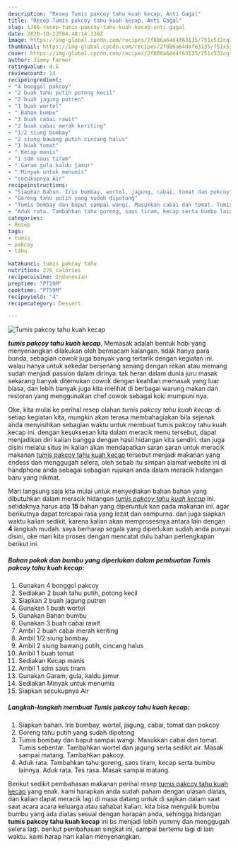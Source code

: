 ```yaml
---
description: "Resep Tumis pakcoy tahu kuah kecap, Anti Gagal"
title: "Resep Tumis pakcoy tahu kuah kecap, Anti Gagal"
slug: 1386-resep-tumis-pakcoy-tahu-kuah-kecap-anti-gagal
date: 2020-10-22T04:48:14.339Z
image: https://img-global.cpcdn.com/recipes/2f886a64d4f63135/751x532cq70/tumis-pakcoy-tahu-kuah-kecap-foto-resep-utama.jpg
thumbnail: https://img-global.cpcdn.com/recipes/2f886a64d4f63135/751x532cq70/tumis-pakcoy-tahu-kuah-kecap-foto-resep-utama.jpg
cover: https://img-global.cpcdn.com/recipes/2f886a64d4f63135/751x532cq70/tumis-pakcoy-tahu-kuah-kecap-foto-resep-utama.jpg
author: Jimmy Farmer
ratingvalue: 4.6
reviewcount: 14
recipeingredient:
- "4 bonggol pakcoy"
- "2 buah tahu putih potong kecil"
- "2 buah jagung putren"
- "1 buah wortel"
- " Bahan bumbu"
- "3 buah cabai rawit"
- "2 buah cabai merah keriting"
- "1/2 siung bombay"
- "2 siung bawang putih cincang halus"
- "1 buah tomat"
- " Kecap manis"
- "1 sdm saus tiram"
- " Garam gula kaldu jamur"
- " Minyak untuk menumis"
- "secukupnya Air"
recipeinstructions:
- "Siapkan bahan. Iris bombay, wortel, jagung, cabai, tomat dan pokcoy"
- "Goreng tahu putih yang sudah dipotong"
- "Tumis bombay dan baput sampai wangi. Masukkan cabai dan tomat. Tumis sebentar. Tambahkan wortel dan jagung serta sedikit air. Masak sampai matang. Tambahkan pakcoy."
- "Aduk rata. Tambahkan tahu goreng, saos tiram, kecap serta bumbu lainnya. Aduk rata. Tes rasa. Masak sampai matang."
categories:
- Resep
tags:
- tumis
- pakcoy
- tahu

katakunci: tumis pakcoy tahu 
nutrition: 276 calories
recipecuisine: Indonesian
preptime: "PT10M"
cooktime: "PT59M"
recipeyield: "4"
recipecategory: Dessert

---
```



![Tumis pakcoy tahu kuah kecap](https://img-global.cpcdn.com/recipes/2f886a64d4f63135/751x532cq70/tumis-pakcoy-tahu-kuah-kecap-foto-resep-utama.jpg)

<b><i>tumis pakcoy tahu kuah kecap</i></b>, Memasak adalah bentuk hobi yang menyenangkan dilakukan oleh bermacam kalangan. tidak hanya para bunda, sebagian cowok juga banyak yang tertarik dengan kegiatan ini. walau hanya untuk sekedar bersenang senang dengan rekan atau memang sudah menjadi passion dalam dirinya. tak heran dalam dunia juru masak sekarang banyak ditemukan cowok dengan keahlian memasak yang luar biasa, dan lebih banyak juga kita melihat di berbagai warung makan dan restoran yang menggunakan chef cowok sebagai koki mumpuni nya.

Oke, kita mulai ke perihal resep olahan <i>tumis pakcoy tahu kuah kecap</i>. di setiap kegiatan kita, mungkin akan terasa membahagiakan bila sejenak anda menyisihkan sebagian waktu untuk membuat tumis pakcoy tahu kuah kecap ini. dengan kesuksesan kita dalam meracik menu tersebut, dapat menjadikan diri kalian bangga dengan hasil hidangan kita sendiri. dan juga disini melalui situs ini kalian akan mendapatkan saran saran untuk meracik makanan <u>tumis pakcoy tahu kuah kecap</u> tersebut menjadi makanan yang endess dan menggugah selera, oleh sebab itu simpan alamat website ini di handphone anda sebagai sebagian rujukan anda dalam meracik hidangan baru yang nikmat.




Mari langsung saja kita mulai untuk menyediakan bahan bahan yang dibutuhkan dalam meracik hidangan <u><i>tumis pakcoy tahu kuah kecap</i></u> ini. setidaknya harus ada <b>15</b> bahan yang diperuntuk kan pada makanan ini. agar berikutnya dapat tercapai rasa yang lezat dan sempurna. dan juga siapkan waktu kalian sedikit, karena kalian akan memprosesnya antara lain dengan <b>4</b> langkah mudah. saya berharap segala yang diperlukan sudah anda punyai disini, oke mari kita proses dengan mencatat dulu bahan perlengkapan berikut ini.

<!--inarticleads1-->

##### Bahan pokok dan bumbu yang diperlukan dalam pembuatan Tumis pakcoy tahu kuah kecap:

1. Gunakan 4 bonggol pakcoy
1. Sediakan 2 buah tahu putih, potong kecil
1. Siapkan 2 buah jagung putren
1. Gunakan 1 buah wortel
1. Gunakan  Bahan bumbu
1. Gunakan 3 buah cabai rawit
1. Ambil 2 buah cabai merah keriting
1. Ambil 1/2 siung bombay
1. Ambil 2 siung bawang putih, cincang halus
1. Ambil 1 buah tomat
1. Sediakan  Kecap manis
1. Ambil 1 sdm saus tiram
1. Gunakan  Garam, gula, kaldu jamur
1. Sediakan  Minyak untuk menumis
1. Siapkan secukupnya Air




<!--inarticleads2-->

##### Langkah-langkah membuat Tumis pakcoy tahu kuah kecap:

1. Siapkan bahan. Iris bombay, wortel, jagung, cabai, tomat dan pokcoy
1. Goreng tahu putih yang sudah dipotong
1. Tumis bombay dan baput sampai wangi. Masukkan cabai dan tomat. Tumis sebentar. Tambahkan wortel dan jagung serta sedikit air. Masak sampai matang. Tambahkan pakcoy.
1. Aduk rata. Tambahkan tahu goreng, saos tiram, kecap serta bumbu lainnya. Aduk rata. Tes rasa. Masak sampai matang.




Berikut sedikit pembahasan makanan perihal resep <u>tumis pakcoy tahu kuah kecap</u> yang enak. kami harapkan anda sudah paham dengan ulasan diatas, dan kalian dapat meracik lagi di masa datang untuk di sajikan dalam saat saat acara acara keluarga atau sahabat kalian. kita bisa mengulik bumbu bumbu yang ada diatas sesuai dengan harapan anda, sehingga hidangan <b>tumis pakcoy tahu kuah kecap</b> ini bs menjadi lebih yummy dan menggugah selera lagi. berikut pembahasan singkat ini, sampai bertemu lagi di lain waktu. kami harap hari kalian menyenangkan.
